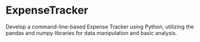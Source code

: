 # ExpenseTracker
Develop a command-line-based Expense Tracker using Python, utilizing the pandas and numpy libraries for data manipulation and basic analysis.
